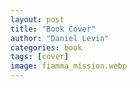 ```yaml
---
layout: post
title: "Book Cover"
author: "Daniel Levin"
categories: book
tags: [cover]
image: fiamma_mission.webp
---
```


